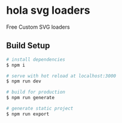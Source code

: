 # hola svg loaders

Free Custom SVG loaders

## Build Setup

```bash
# install dependencies
$ npm i

# serve with hot reload at localhost:3000
$ npm run dev

# build for production
$ npm run generate

# generate static project
$ npm run export
```

